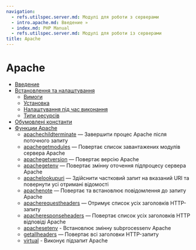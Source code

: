 ```yaml
---
navigation:
  - refs.utilspec.server.md: Модулі для роботи з серверами
  - intro.apache.md: Введение »
  - index.md: PHP Manual
  - refs.utilspec.server.md: Модулі для роботи із серверами
title: Apache
---
```

# Apache

-   [Введение](intro.apache.md)
-   [Встановлення та налаштування](apache.setup.md)
    -   [Вимоги](apache.requirements.md)
    -   [Установка](apache.installation.md)
    -   [Налаштування під час виконання](apache.configuration.md)
    -   [Типи ресурсів](apache.resources.md)
-   [Обумовлені константи](apache.constants.md)
-   [Функции Apache](ref.apache.md)
    -   [apachechildterminate](function.apache-child-terminate.md) — Завершити процес Apache після поточного запиту
    -   [apachegetmodules](function.apache-get-modules.md) — Повертає список завантажених модулів сервера Apache
    -   [apachegetversion](function.apache-get-version.md) — Повертає версію Apache
    -   [apachegetenv](function.apache-getenv.md) — Повертає змінну оточення підпроцесу сервера Apache
    -   [apachelookupuri](function.apache-lookup-uri.md) — Здійснити частковий запит на вказаний URI та повернути усі отримані відомості
    -   [apachenote](function.apache-note.md) — Повертає та встановлює повідомлення до запиту Apache
    -   [apacherequestheaders](function.apache-request-headers.md) — Отримує список усіх заголовків HTTP-запиту
    -   [apacheresponseheaders](function.apache-response-headers.md) — Повертає список усіх заголовків HTTP відповіді Apache
    -   [apachesetenv](function.apache-setenv.md) - Встановлює змінну subprocessenv Apache
    -   [getallheaders](function.getallheaders.md) — Повертає всі заголовки HTTP-запиту
    -   [virtual](function.virtual.md) - Виконує підзапит Apache
